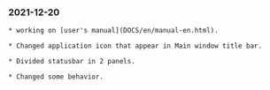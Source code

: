 ### 2021-12-20 
	
	* working on [user's manual](DOCS/en/manual-en.html).

    * Changed application icon that appear in Main window title bar.
    
    * Divided statusbar in 2 panels.
    
    * Changed some behavior.
    
    
